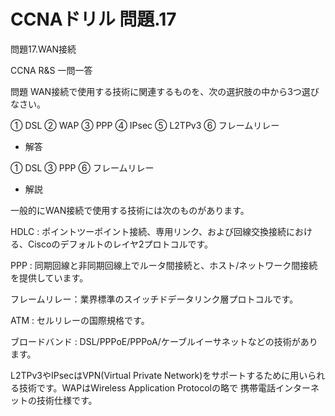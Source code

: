 # CCNAドリル 問題.17

問題17.WAN接続

CCNA R&S 一問一答

問題
WAN接続で使用する技術に関連するものを、次の選択肢の中から3つ選びなさい。

① DSL
② WAP
③ PPP
④ IPsec
⑤ L2TPv3
⑥ フレームリレー

- 解答

① DSL
③ PPP
⑥ フレームリレー

- 解説

一般的にWAN接続で使用する技術には次のものがあります。

HDLC : ポイントツーポイント接続、専用リンク、および回線交換接続における、Ciscoのデフォルトのレイヤ2プロトコルです。

PPP : 同期回線と非同期回線上でルータ間接続と、ホスト/ネットワーク間接続を提供しています。

フレームリレー：業界標準のスイッチドデータリンク層プロトコルです。

ATM : セルリレーの国際規格です。

ブロードバンド : DSL/PPPoE/PPPoA/ケーブルイーサネットなどの技術があります。

L2TPv3やIPsecはVPN(Virtual Private Network)をサポートするために用いられる技術です。WAPはWireless Application Protocolの略で 携帯電話インターネットの技術仕様です。